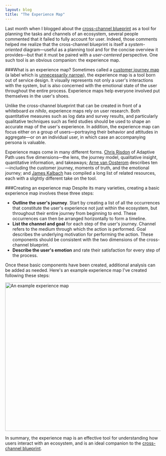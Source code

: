 ```yaml
---
layout: blog
title: "The Experience Map"
---
```


Last month when I blogged about the [cross-channel blueprint](http://tylertate.com/blog/2012/02/21/cross-channel-ia-blueprint.html) as a tool for planning the tasks and channels of an ecosystem, several people commented that it failed to fully account for user. Indeed, those comments helped me realize that the cross-channel blueprint is itself a *system-oriented* diagram—useful  as a planning tool and for the concise overview it provides—but that it must be paired with a *user-centered* perspective. One such tool is an obvious companion: the experience map.

###What is an experience map?
Sometimes called a [customer journey map](http://www.servicedesigntools.org/tools/8) (a label which is [unnecessarily narrow](http://tylertate.com/blog/2012/03/07/employees-are-customers-too.html)), the experience map is a tool born out of service design. It visually represents not only a user's interactions with the system, but is also concerned with the emotional state of the user throughout the entire process. Experience maps help everyone involved put themselves in the user's shoes.

Unlike the cross-channel blueprint that can be created in front of a whiteboard *ex nihilo*, experience maps rely on user research. Both quantitative measures such as log data and survey results, and particularly qualitative techniques such as field studies should be used to shape an accurate map of the user's experience. In addition, the experience map can focus either on a group of users—portraying their behavior and attitudes in aggregate—or on an individual user, in which case an accompanying persona is valuable.

Experience maps come in many different forms. [Chris Risdon](http://www.adaptivepath.com/ideas/the-anatomy-of-an-experience-map) of Adaptive Path uses five dimensions—the lens, the journey model, qualitative insight, quantitative information, and takeaways; [Arne van Oosterom](http://www.mycustomer.com/topic/customer-intelligence/customer-journey-mapping/105167) describes ten—including the customer journey, moments of truth, and the emotional journey; and [James Kalbach](http://experiencinginformation.wordpress.com/2010/05/10/customer-journey-mapping-resources-on-the-web/) has compiled a long list of related resources, each with a slightly different take on the tool.

###Creating an experience map
Despite its many varieties, creating a basic experience map involves these three steps:

* **Outline the user's journey**. Start by creating a list of all the occurrences that constitute the user's experience not just within the ecosystem, but throughout their entire journey from beginning to end. These occurrences can then be arranged horizontally to form a timeline.
* **List the channel and goal** for each step of the user's journey. Channel refers to the medium through which the action is performed. Goal describes the underlying motivation for performing the action. These components should be consistent with the two dimensions of the cross-channel blueprint.
* **Describe the user's emotion** and rate their satisfaction for every step of the process.

Once these basic components have been created, additional analysis can be added as needed. Here's an example experience map I've created following these steps:

<div class="full-width"><img src="http://tylertate.com/resources/images/2012-03-19/experience-map.png" width="2933" height="480" alt="An example experience map" /></div>

In summary, the experience map is an effective tool for understanding how users interact with an ecosystem, and is an ideal companion to the [cross-channel blueprint](http://tylertate.com/blog/2012/02/21/cross-channel-ia-blueprint.html).